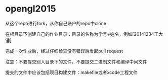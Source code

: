 # opengl2015

从这个repo进行fork，从你自己账户的repo中clone

在根目录下创建自己的作业目录：目录的名称为学号+姓名，例如[20141234王大锤]

完成一次作业后，经过仔细检查没有错误后发起pull request

注意：不要提交别人目录下的文件，不要提交二进制文件和编译中间文件

提交的文件中应该包括项目构建文件：makefile或者xcode工程文件
